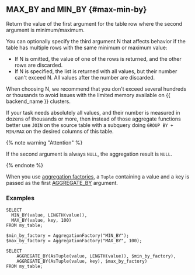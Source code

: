 ## MAX_BY and MIN_BY {#max-min-by}

Return the value of the first argument for the table row where the second argument is minimum/maximum.

You can optionally specify the third argument N that affects behavior if the table has multiple rows with the same minimum or maximum value:

* If N is omitted, the value of one of the rows is returned, and the other rows are discarded.
* If N is specified, the list is returned with all values, but their number can't exceed N. All values after the number are discarded.

When choosing N, we recommend that you don't exceed several hundreds or thousands to avoid issues with the limited memory available on {{ backend_name }} clusters.

If your task needs absolutely all values, and their number is measured in dozens of thousands or more, then instead of those aggregate functions better use `JOIN` on the source table with a subquery doing `GROUP BY + MIN/MAX` on the desired columns of this table.

{% note warning "Attention" %}

If the second argument is always `NULL`, the aggregation result is `NULL`.

{% endnote %}

When you use [aggregation factories](../../basic.md#aggregationfactory), a `Tuple` containing a value and a key is passed as the first [AGGREGATE_BY](../../aggregation.md#aggregateby) argument.

### Examples

```yql
SELECT
  MIN_BY(value, LENGTH(value)),
  MAX_BY(value, key, 100)
FROM my_table;
```

```yql
$min_by_factory = AggregationFactory("MIN_BY");
$max_by_factory = AggregationFactory("MAX_BY", 100);

SELECT
    AGGREGATE_BY(AsTuple(value, LENGTH(value)), $min_by_factory),
    AGGREGATE_BY(AsTuple(value, key), $max_by_factory)
FROM my_table;
```

